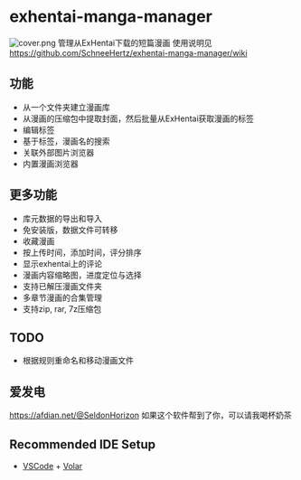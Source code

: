 # exhentai-manga-manager

![cover.png](https://raw.githubusercontent.com/SchneeHertz/exhentai-manga-manager/master/cover.png)
管理从ExHentai下载的短篇漫画
使用说明见 https://github.com/SchneeHertz/exhentai-manga-manager/wiki

## 功能
- 从一个文件夹建立漫画库
- 从漫画的压缩包中提取封面，然后批量从ExHentai获取漫画的标签
- 编辑标签
- 基于标签，漫画名的搜索
- 关联外部图片浏览器
- 内置漫画浏览器

## 更多功能
- 库元数据的导出和导入
- 免安装版，数据文件可转移
- 收藏漫画
- 按上传时间，添加时间，评分排序
- 显示exhentai上的评论
- 漫画内容缩略图，进度定位与选择
- 支持已解压漫画文件夹
- 多章节漫画的合集管理
- 支持zip, rar, 7z压缩包

## TODO
- 根据规则重命名和移动漫画文件

## 爱发电
https://afdian.net/@SeldonHorizon
如果这个软件帮到了你，可以请我喝杯奶茶

## Recommended IDE Setup

- [VSCode](https://code.visualstudio.com/) + [Volar](https://marketplace.visualstudio.com/items?itemName=johnsoncodehk.volar)
